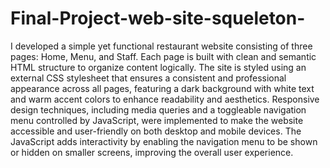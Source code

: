 # Final-Project-web-site-squeleton-
I developed a simple yet functional restaurant website consisting of three pages: Home, Menu, and Staff. Each page is built with clean and semantic HTML structure to organize content logically. The site is styled using an external CSS stylesheet that ensures a consistent and professional appearance across all pages, featuring a dark background with white text and warm accent colors to enhance readability and aesthetics. Responsive design techniques, including media queries and a toggleable navigation menu controlled by JavaScript, were implemented to make the website accessible and user-friendly on both desktop and mobile devices. The JavaScript adds interactivity by enabling the navigation menu to be shown or hidden on smaller screens, improving the overall user experience.
